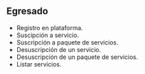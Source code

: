 ## Egresado
- Registro en plataforma.
- Suscipción a servicio.
- Suscripción a paquete de servicios.
- Desuscripción de un servicio.
- Desuscripción de un paquete de servicios.
- Listar servicios. 